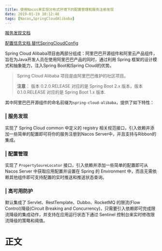 ```yaml
---
title: 使用Nacos来实现分布式环境下的配置管理和服务注册发现
date: 2019-01-19 10:12:48
tags: [Nacos,SpringCloudAlibaba]
---
```


[服务发现文档](https://github.com/spring-cloud-incubator/spring-cloud-alibaba/wiki/Nacos-discovery)

[配置信息文档 替代SpringCloudConfig](https://github.com/spring-cloud-incubator/spring-cloud-alibaba/wiki/Nacos-config)

Spring Cloud Alibaba项目由两部分组成：阿里巴巴开源组件和阿里云产品组件，旨在为Java开发人员在使用阿里巴巴产品的同时，通过利用 Spring 框架的设计模式和抽象能力，注入Spring Boot和Spring Cloud的优势。

> Spring Cloud Alibaba 项目是由阿里巴巴维护的社区项目。
>
> **注意**： 版本 0.2.0.RELEASE 对应的是 Spring Boot 2.x 版本，版本 0.1.0.RELEASE 对应的是 Spring Boot 1.x 版本.

<!--more-->

其中阿里巴巴开源组件的命名前缀为`spring-cloud-alibaba`，提供了如下特性：

### **| 服务发现**

实现了 Spring Cloud common 中定义的 registry 相关规范接口，引入依赖并添加一些简单的配置即可将你的服务注册到Nacos Server中，并且支持与Ribbon的集成。

### **| 配置管理**

实现了 `PropertySoureLocator` 接口，引入依赖并添加一些简单的配置即可从 Nacos Server 中获取应用配置并设置在 Spring 的 Environment 中，而且无需依赖其他组件即可支持配置的实时推送和推送状态查询。

### **| 高可用防护**

默认集成了 Servlet、RestTemplate、Dubbo、RocketMQ 的限流(Flow Control)降级(Circuit Breaking and Concurrency)，只需要引入依赖即可完成限流降级的集成动作，并支持在应用运行状态下通过 Sentinel 控制台来实时修改限流降级的策略和阈值。



# 正文

